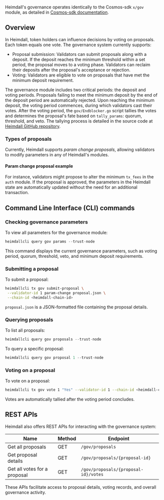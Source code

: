 Heimdall's governance operates identically to the Cosmos-sdk `x/gov` module, as detailed in [Cosmos-sdk documentation](https://docs.cosmos.network/main/build/modules/gov).

## Overview

In Heimdall, token holders can influence decisions by voting on proposals. Each token equals one vote. The governance system currently supports:

- Proposal submission: Validators can submit proposals along with a deposit. If the deposit reaches the minimum threshold within a set period, the proposal moves to a voting phase. Validators can reclaim their deposits after the proposal's acceptance or rejection.
- Voting: Validators are eligible to vote on proposals that have met the minimum deposit requirement.

The governance module includes two critical periods: the deposit and voting periods. Proposals failing to meet the minimum deposit by the end of the deposit period are automatically rejected. Upon reaching the minimum deposit, the voting period commences, during which validators cast their votes. After the voting period, the `gov/Endblocker.go` script tallies the votes and determines the proposal's fate based on `tally_params`: quorum, threshold, and veto. The tallying process is detailed in the source code at [Heimdall GitHub repository](https://github.com/maticnetwork/heimdall/blob/develop/gov/endblocker.go).

### Types of proposals

Currently, Heimdall supports *param change proposals*, allowing validators to modify parameters in any of Heimdall's modules.

#### Param change proposal example

For instance, validators might propose to alter the minimum `tx_fees` in the `auth` module. If the proposal is approved, the parameters in the Heimdall state are automatically updated without the need for an additional transaction.

## Command Line Interface (CLI) commands

### Checking governance parameters

To view all parameters for the governance module:

```go
heimdallcli query gov params --trust-node
```

This command displays the current governance parameters, such as voting period, quorum, threshold, veto, and minimum deposit requirements.

### Submitting a proposal

To submit a proposal:

```bash
heimdallcli tx gov submit-proposal \
 --validator-id 1 param-change proposal.json \
 --chain-id <heimdall-chain-id>
```

`proposal.json` is a JSON-formatted file containing the proposal details.

### Querying proposals

To list all proposals:

```go
heimdallcli query gov proposals --trust-node
```

To query a specific proposal:

```go
heimdallcli query gov proposal 1 --trust-node
```

### Voting on a proposal

To vote on a proposal:

```bash
heimdallcli tx gov vote 1 "Yes" --validator-id 1 --chain-id <heimdall-chain-id>
```

Votes are automatically tallied after the voting period concludes.

## REST APIs

Heimdall also offers REST APIs for interacting with the governance system:

| Name | Method | Endpoint |
| ---- | ------ | -------- |
| Get all proposals | GET | `/gov/proposals` |
| Get proposal details | GET | `/gov/proposals/{proposal-id}` |
| Get all votes for a proposal | GET | `/gov/proposals/{proposal-id}/votes` |

These APIs facilitate access to proposal details, voting records, and overall governance activity.
